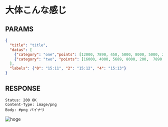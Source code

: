 # 大体こんな感じ

## PARAMS
```json
{
  "title": "title",
  "datas": [
    {"category": "one","points": [12000, 7890, 458, 5000, 8000, 5000, 2888, 8000, 12000,4600, 20000, 15000]},
    {"category": "two", "points": [16000, 4000, 5689, 8000, 200,  7890, 458, 5000, 8000, 5000, 2888]}
  ],
  "labels": {"0": "15:11", "2": "15:12", "4": "15:13"}
}
```

## RESPONSE

```
Status: 200 OK
Content-Type: image/png
Body: #png バイナリ
```
![hoge](https://idobata.s3.amazonaws.com/uploads/attachment/image/147128/6b8108eb-6c03-4691-8a66-c6ba22c206fb/graph__1_.png)
